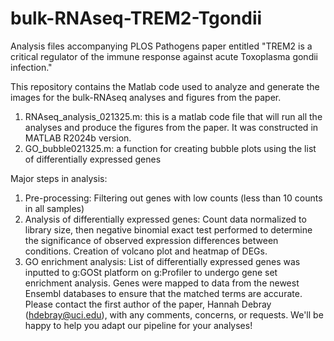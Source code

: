 # bulk-RNAseq-TREM2-Tgondii
Analysis files accompanying PLOS Pathogens paper entitled "TREM2 is a critical regulator of the immune response against acute Toxoplasma gondii infection."

This repository contains the Matlab code used to analyze and generate the images for the bulk-RNAseq analyses and figures from the paper. 

1. RNAseq_analysis_021325.m: this is a matlab code file that will run all the analyses and produce the figures from the paper. It was constructed in MATLAB R2024b version.
2. GO_bubble021325.m: a function for creating bubble plots using the list of differentially expressed genes

Major steps in analysis:
1. Pre-processing: Filtering out genes with low counts (less than 10 counts in all samples)
2. Analysis of differentially expressed genes: Count data normalized to library size, then negative binomial exact test performed to determine the significance of observed expression differences between conditions. Creation of volcano plot and heatmap of DEGs.
3.  GO enrichment analysis: List of differentially expressed genes was inputted to g:GOSt platform on g:Profiler to undergo gene set enrichment analysis. Genes were mapped to data from the newest Ensembl databases to ensure that the matched terms are accurate.
Please contact the first author of the paper, Hannah Debray (hdebray@uci.edu), with any comments, concerns, or requests. We'll be happy to help you adapt our pipeline for your analyses!

